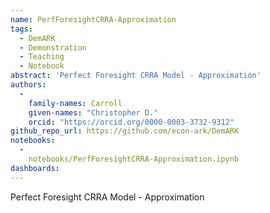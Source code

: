 ```yaml
---
name: PerfForesightCRRA-Approximation
tags:
  - DemARK
  - Demonstration
  - Teaching
  - Notebook
abstract: 'Perfect Foresight CRRA Model - Approximation'
authors:
  -
    family-names: Carroll
    given-names: "Christopher D."
    orcid: "https://orcid.org/0000-0003-3732-9312"
github_repo_url: https://github.com/econ-ark/DemARK
notebooks:
  - 
    notebooks/PerfForesightCRRA-Approximation.ipynb
dashboards:
---
```


Perfect Foresight CRRA Model - Approximation
